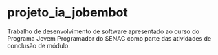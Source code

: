 # projeto_ia_jobembot
Trabalho de desenvolvimento de software apresentado ao curso do Programa Jovem Programador do SENAC como parte das atividades de conclusão de módulo.
